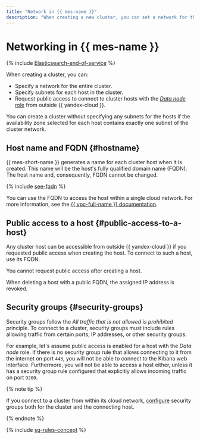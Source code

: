 ```yaml
---
title: "Network in {{ mes-name }}"
description: "When creating a new cluster, you can set a network for the cluster and subnets for each cluster host. You can also request public access to connect to the cluster hosts with the Data node role from outside {{ yandex-cloud }}."
---
```


# Networking in {{ mes-name }}

{% include [Elasticsearch-end-of-service](../../_includes/mdb/mes/note-end-of-service.md) %}


When creating a cluster, you can:

* Specify a network for the entire cluster.
* Specify subnets for each host in the cluster.
* Request public access to connect to cluster hosts with the [_Data node_ role](./index.md) from outside {{ yandex-cloud }}.

You can create a cluster without specifying any subnets for the hosts if the availability zone selected for each host contains exactly one subnet of the cluster network.


## Host name and FQDN {#hostname}

{{ mes-short-name }} generates a name for each cluster host when it is created. This name will be the host's fully qualified domain name (FQDN). The host name and, consequently, FQDN cannot be changed.

{% include [see-fqdn](../../_includes/mdb/mes/fqdn-host.md) %}


You can use the FQDN to access the host within a single cloud network. For more information, see the [{{ vpc-full-name }} documentation](../../vpc/).

## Public access to a host {#public-access-to-a-host}

Any cluster host can be accessible from outside {{ yandex-cloud }} if you requested public access when creating the host. To connect to such a host, use its FQDN.

You cannot request public access after creating a host.

When deleting a host with a public FQDN, the assigned IP address is revoked.

## Security groups {#security-groups}

Security groups follow the _All traffic that is not allowed is prohibited_ principle. To connect to a cluster, security groups must include rules allowing traffic from certain ports, IP addresses, or other security groups.

For example, let's assume public access is enabled for a host with the _Data node_ role. If there is no security group rule that allows connecting to it from the internet on port `443`, you will not be able to connect to the Kibana web interface. Furthermore, you will not be able to access a host either, unless it has a security group rule configured that explicitly allows incoming traffic on port `9200`.

{% note tip %}

If you connect to a cluster from within its cloud network, [configure](../operations/cluster-connect.md#configuring-security-groups) security groups both for the cluster and the connecting host.

{% endnote %}

{% include [sg-rules-concept](../../_includes/mdb/sg-rules-concept.md) %}

